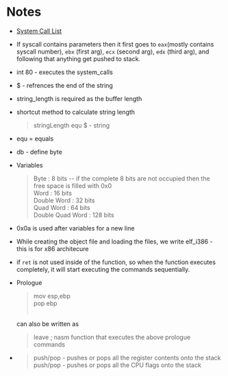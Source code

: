 # Notes

* [System Call List](https://www.informatik.htw-dresden.de/~beck/ASM/syscall_list.html)

* If syscall contains parameters then it first goes to `eax`(mostly contains syscall number), `ebx` (first arg), `ecx` (second arg), `edx` (third arg), and following that anything get pushed to stack.

* int 80 - executes the system_calls

* $ - refrences the end of the string

* string_length is required as the buffer length

* shortcut method to calculate string length
    > stringLength equ $ - string

* equ = equals

* db - define byte

* Variables
    > Byte : 8 bits  -- if the complete 8 bits are not occupied then the free space is filled with 0x0 <br>
    > Word : 16 bits <br>
    > Double Word : 32 bits <br>
    > Quad Word : 64 bits <br>
    > Double Quad Word : 128 bits <br>

* 0x0a is used after variables for a new line

* While creating the object file and loading the files, we write elf_i386 - this is for x86 architecure

* if `ret` is not used inside of the function, so when the function executes completely, it will start executing the commands sequentially.

* Prologue 
    > mov esp,ebp <br>
    > pop ebp <br><br>

    can also be written as <br>
    > leave ; nasm function that executes the above prologue commands <br>

* > push/pop<ad> - pushes or pops all the register contents onto the stack <br>
  > push/pop<fd> - pushes or pops all the CPU flags onto the stack <br>

